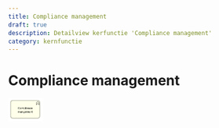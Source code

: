 ```yaml
---
title: Compliance management
draft: true
description: Detailview kerfunctie 'Compliance management' 
category: kernfunctie
---
```


# Compliance management

<img src="./img/detailview_compliance_management.svg" alt="Een detailview in Archimate van het kernconcept 'Compliance management'" title="Een detailview van het kernconcept 'Compliance management'" style="width: 14%;">
